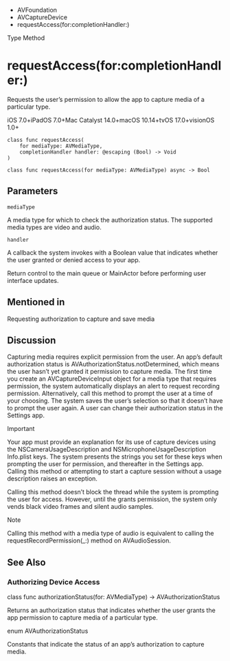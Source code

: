 

- AVFoundation
- AVCaptureDevice
-  requestAccess(for:completionHandler:) 

Type Method

# requestAccess(for:completionHandler:)

Requests the user’s permission to allow the app to capture media of a particular type.

iOS 7.0+iPadOS 7.0+Mac Catalyst 14.0+macOS 10.14+tvOS 17.0+visionOS 1.0+

``` source
class func requestAccess(
    for mediaType: AVMediaType,
    completionHandler handler: @escaping (Bool) -> Void
)
```

``` source
class func requestAccess(for mediaType: AVMediaType) async -> Bool
```

## Parameters 

`mediaType`  

A media type for which to check the authorization status. The supported media types are video and audio.

`handler`  

A callback the system invokes with a Boolean value that indicates whether the user granted or denied access to your app.

Return control to the main queue or MainActor before performing user interface updates.

## Mentioned in 

Requesting authorization to capture and save media

## Discussion

Capturing media requires explicit permission from the user. An app’s default authorization status is AVAuthorizationStatus.notDetermined, which means the user hasn’t yet granted it permission to capture media. The first time you create an AVCaptureDeviceInput object for a media type that requires permission, the system automatically displays an alert to request recording permission. Alternatively, call this method to prompt the user at a time of your choosing. The system saves the user’s selection so that it doesn’t have to prompt the user again. A user can change their authorization status in the Settings app.

Important

Your app must provide an explanation for its use of capture devices using the NSCameraUsageDescription and NSMicrophoneUsageDescription Info.plist keys. The system presents the strings you set for these keys when prompting the user for permission, and thereafter in the Settings app. Calling this method or attempting to start a capture session without a usage description raises an exception.

Calling this method doesn’t block the thread while the system is prompting the user for access. However, until the grants permission, the system only vends black video frames and silent audio samples.

Note

Calling this method with a media type of audio is equivalent to calling the requestRecordPermission(_:) method on AVAudioSession.

## See Also

### Authorizing Device Access

class func authorizationStatus(for: AVMediaType) -> AVAuthorizationStatus

Returns an authorization status that indicates whether the user grants the app permission to capture media of a particular type.

enum AVAuthorizationStatus

Constants that indicate the status of an app’s authorization to capture media.

